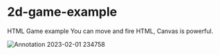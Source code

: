 # 2d-game-example

HTML Game example
You can move and fire HTML, Canvas is powerful.

![Annotation 2023-02-01 234758](https://user-images.githubusercontent.com/92864027/216263137-62f22fc8-854e-44fc-b1ea-a6f27812261e.png)
